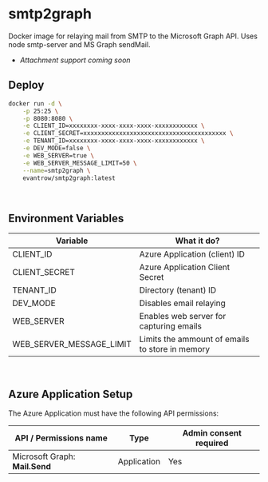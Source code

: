 # smtp2graph

Docker image for relaying mail from SMTP to the Microsoft Graph API. Uses node smtp-server and MS Graph sendMail.

-   _Attachment support coming soon_

## Deploy

```bash
docker run -d \
    -p 25:25 \
    -p 8080:8080 \
    -e CLIENT_ID=xxxxxxxx-xxxx-xxxx-xxxx-xxxxxxxxxxxx \
    -e CLIENT_SECRET=xxxxxxxxxxxxxxxxxxxxxxxxxxxxxxxxxxxxxxxx \
    -e TENANT_ID=xxxxxxxx-xxxx-xxxx-xxxx-xxxxxxxxxxxx \
    -e DEV_MODE=false \
    -e WEB_SERVER=true \
    -e WEB_SERVER_MESSAGE_LIMIT=50 \
    --name=smtp2graph \
    evantrow/smtp2graph:latest
```

<br/>

## Environment Variables

| Variable                 | What it do?                                     |
| ------------------------ | ----------------------------------------------- |
| CLIENT_ID                | Azure Application (client) ID                   |
| CLIENT_SECRET            | Azure Application Client Secret                 |
| TENANT_ID                | Directory (tenant) ID                           |
| DEV_MODE                 | Disables email relaying                         |
| WEB_SERVER               | Enables web server for capturing emails         |
| WEB_SERVER_MESSAGE_LIMIT | Limits the ammount of emails to store in memory |

<br/>

## Azure Application Setup

The Azure Application must have the following API permissions:

| API / Permissions name            | Type        | Admin consent required |
| --------------------------------- | ----------- | ---------------------- |
| Microsoft Graph: <b>Mail.Send</b> | Application | Yes                    |
